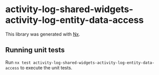 # activity-log-shared-widgets-activity-log-entity-data-access

This library was generated with [Nx](https://nx.dev).

## Running unit tests

Run `nx test activity-log-shared-widgets-activity-log-entity-data-access` to execute the unit tests.
